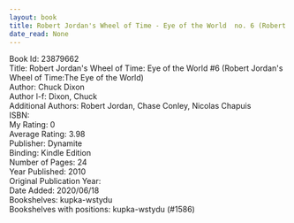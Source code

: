 ```yaml
---
layout: book
title: Robert Jordan's Wheel of Time - Eye of the World  no. 6 (Robert Jordan's Wheel of Time -The Eye of the World)
date_read: None
---
```


Book Id: 23879662<br />
Title: Robert Jordan's Wheel of Time: Eye of the World #6 (Robert Jordan's Wheel of Time:The Eye of the World)<br />
Author: Chuck Dixon<br />
Author l-f: Dixon, Chuck<br />
Additional Authors: Robert Jordan, Chase Conley, Nicolas Chapuis<br />
ISBN: <br />
My Rating: 0<br />
Average Rating: 3.98<br />
Publisher: Dynamite<br />
Binding: Kindle Edition<br />
Number of Pages: 24<br />
Year Published: 2010<br />
Original Publication Year: <br />
Date Added: 2020/06/18<br />
Bookshelves: kupka-wstydu<br />
Bookshelves with positions: kupka-wstydu (#1586)<br />

